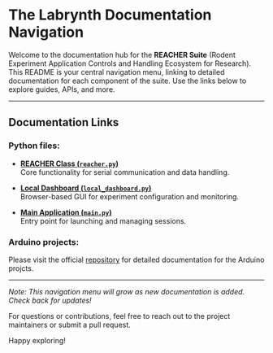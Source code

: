 # The Labrynth Documentation Navigation

Welcome to the documentation hub for the **REACHER Suite** (Rodent Experiment Application Controls and Handling Ecosystem for Research). This README is your central navigation menu, linking to detailed documentation for each component of the suite. Use the links below to explore guides, APIs, and more.

---

## Documentation Links

### Python files:

- **[REACHER Class (`reacher.py`)](python/reacher.md)**  
  Core functionality for serial communication and data handling.
  
- **[Local Dashboard (`local_dashboard.py`)](python/local_dashboard.md)**  
  Browser-based GUI for experiment configuration and monitoring.
  
- **[Main Application (`main.py`)](python/main.md)**  
  Entry point for launching and managing sessions.
  
### Arduino projects:

Please visit the official [repository](https://github.com/Otis-Lab-MUSC/REACHER-Firmware) for detailed documentation for the Arduino projcts.

---

*Note: This navigation menu will grow as new documentation is added. Check back for updates!*

For questions or contributions, feel free to reach out to the project maintainers or submit a pull request.

Happy exploring!